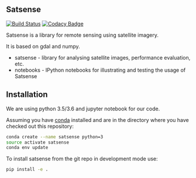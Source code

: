 ## Satsense

[![Build Status](https://travis-ci.com/DynaSlum/satsense.svg?branch=master)](https://travis-ci.com/DynaSlum/satsense)
[![Codacy Badge](https://api.codacy.com/project/badge/Grade/2a8eb394c4e64228b7f8501c2fadbc51)](https://app.codacy.com/app/DynaSlum/satsense?utm_source=github.com&utm_medium=referral&utm_content=DynaSlum/satsense&utm_campaign=badger)

Satsense is a library for remote sensing using satellite imagery.

It is based on gdal and numpy.

* satsense - library for analysing satellite images, performance evaluation, etc.
* notebooks - IPython notebooks for illustrating and testing the usage of Satsense

## Installation
We are using python 3.5/3.6 and jupyter notebook for our code.

Assuming you have [conda](https://conda.io) installed and are in the
directory where you have checked out this repository:

```bash
conda create --name satsense python=3
source activate satsense
conda env update
```

To install satsense from the git repo in development mode use:
```bash
pip install -e .
```
